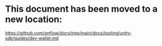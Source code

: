 # This document has been moved to a new location:

https://github.com/onflow/docs/tree/main/docs/tooling/unity-sdk/guides/dev-wallet.md
